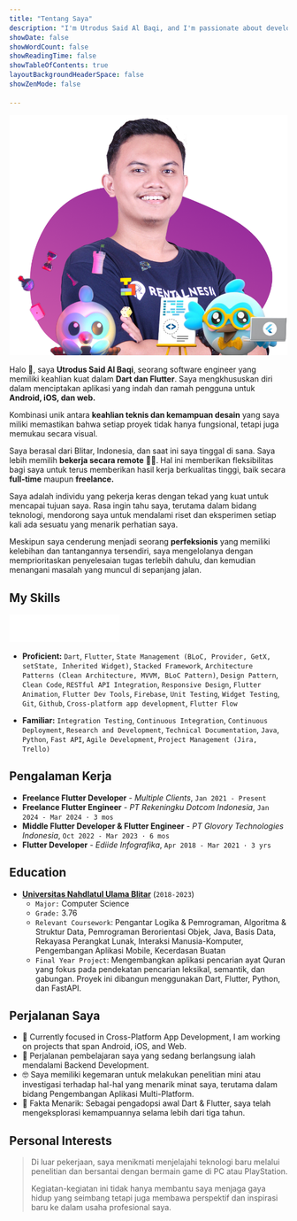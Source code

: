 ```yaml
---
title: "Tentang Saya"
description: "I'm Utrodus Said Al Baqi, and I'm passionate about developing multi-platform applications for Android, iOS, Web, and the Desktop. As a perpetual learner, I thrive on staying ahead with the latest advancements in Flutter and related technologies."
showDate: false
showWordCount: false
showReadingTime: false
showTableOfContents: true
layoutBackgroundHeaderSpace: false
showZenMode: false

---
```


![Utrodus Photo](utrodus.png)

Halo 👋, saya **Utrodus Said Al Baqi**, seorang software engineer yang memiliki keahlian kuat dalam **Dart dan Flutter**. Saya mengkhususkan diri dalam menciptakan aplikasi yang indah dan ramah pengguna untuk **Android, iOS, dan web.**

Kombinasi unik antara **keahlian teknis dan kemampuan desain** yang saya miliki memastikan bahwa setiap proyek tidak hanya fungsional, tetapi juga memukau secara visual.

Saya berasal dari Blitar, Indonesia, dan saat ini saya tinggal di sana. Saya lebih memilih **bekerja secara remote** 👨‍💻. Hal ini memberikan fleksibilitas bagi saya untuk terus memberikan hasil kerja berkualitas tinggi, baik secara **full-time** maupun **freelance.**

Saya adalah individu yang pekerja keras dengan tekad yang kuat untuk mencapai tujuan saya. Rasa ingin tahu saya, terutama dalam bidang teknologi, mendorong saya untuk mendalami riset dan eksperimen setiap kali ada sesuatu yang menarik perhatian saya.

Meskipun saya cenderung menjadi seorang **perfeksionis** yang memiliki kelebihan dan tantangannya tersendiri, saya mengelolanya dengan memprioritaskan penyelesaian tugas terlebih dahulu, dan kemudian menangani masalah yang muncul di sepanjang jalan.



## My Skills

<img src="flutter_logo_animated.id.gif" width="200" height="50"  />

- **Proficient:** ```Dart```, ```Flutter```, ```State Management (BLoC, Provider, GetX, setState, Inherited Widget)```, ```Stacked Framework```, ```Architecture Patterns (Clean Architecture, MVVM, BLoC Pattern)```, ```Design Pattern```, ```Clean Code```, ```RESTful API Integration```, ```Responsive Design```, ```Flutter Animation```, ```Flutter Dev Tools```, ```Firebase```, ```Unit Testing```, ```Widget Testing```, ```Git```, ```Github```, ```Cross-platform app development```, ```Flutter Flow```

- **Familiar:** ```Integration Testing```, ```Continuous Integration```, ```Continuous Deployment```, ```Research and Development```, ```Technical Documentation```, ```Java```, ```Python```, ```Fast API```, ```Agile Development```, ```Project Management (Jira, Trello)```

## Pengalaman Kerja

-  **Freelance Flutter Developer** - *Multiple Clients*, ```Jan 2021 - Present```
-  **Freelance Flutter Engineer** - *PT Rekeningku Dotcom Indonesia*, ```Jan 2024 - Mar 2024 · 3 mos```
-  **Middle Flutter Developer & Flutter Engineer** - *PT Glovory Technologies Indonesia*, ```Oct 2022 - Mar 2023 · 6 mos``` 
-  **Flutter Developer** - *Ediide Infografika*, ```Apr 2018 - Mar 2021 · 3 yrs```


## Education
- **[Universitas Nahdlatul Ulama Blitar](https://unublitar.ac.id/)** (```2018-2023```)
  - ```Major:``` Computer Science
  - ```Grade:``` 3.76
  - ```Relevant Coursework```: Pengantar Logika & Pemrograman, Algoritma & Struktur Data, Pemrograman Berorientasi Objek, Java, Basis Data, Rekayasa Perangkat Lunak, Interaksi Manusia-Komputer, Pengembangan Aplikasi Mobile, Kecerdasan Buatan
  - ```Final Year Project```: Mengembangkan aplikasi pencarian ayat Quran yang fokus pada pendekatan pencarian leksikal, semantik, dan gabungan. Proyek ini dibangun menggunakan Dart, Flutter, Python, dan FastAPI.
  
## Perjalanan Saya

- 🔭 Currently focused in Cross-Platform App Development, I am working on projects that span Android, iOS, and Web.  
- 🌱 Perjalanan pembelajaran saya yang sedang berlangsung ialah mendalami Backend Development.
- 🤓 Saya memiliki kegemaran untuk melakukan penelitian mini atau investigasi terhadap hal-hal yang menarik minat saya, terutama dalam bidang Pengembangan Aplikasi Multi-Platform.
- 🗿 Fakta Menarik: Sebagai pengadopsi awal Dart & Flutter, saya telah mengeksplorasi kemampuannya selama lebih dari tiga tahun.


## Personal Interests
> Di luar pekerjaan, saya menikmati menjelajahi teknologi baru melalui penelitian dan bersantai dengan bermain game di PC atau PlayStation. 
> 
> Kegiatan-kegiatan ini tidak hanya membantu saya menjaga gaya hidup yang seimbang tetapi juga membawa perspektif dan inspirasi baru ke dalam usaha profesional saya.

